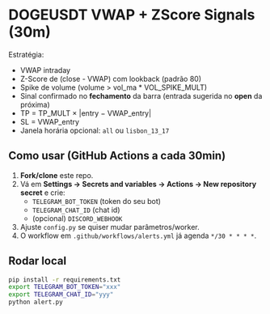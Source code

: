 # DOGEUSDT VWAP + ZScore Signals (30m)

Estratégia:
- VWAP intraday
- Z-Score de (close - VWAP) com lookback (padrão 80)
- Spike de volume (volume > vol_ma * VOL_SPIKE_MULT)
- Sinal confirmado no **fechamento** da barra (entrada sugerida no **open** da próxima)
- TP = TP_MULT × |entry − VWAP_entry|
- SL = VWAP_entry
- Janela horária opcional: `all` ou `lisbon_13_17`

## Como usar (GitHub Actions a cada 30min)
1. **Fork/clone** este repo.
2. Vá em **Settings → Secrets and variables → Actions → New repository secret** e crie:
   - `TELEGRAM_BOT_TOKEN` (token do seu bot)
   - `TELEGRAM_CHAT_ID` (chat id)
   - (opcional) `DISCORD_WEBHOOK`
3. Ajuste `config.py` se quiser mudar parâmetros/worker.
4. O workflow em `.github/workflows/alerts.yml` já agenda `*/30 * * * *`.

## Rodar local
```bash
pip install -r requirements.txt
export TELEGRAM_BOT_TOKEN="xxx"
export TELEGRAM_CHAT_ID="yyy"
python alert.py

